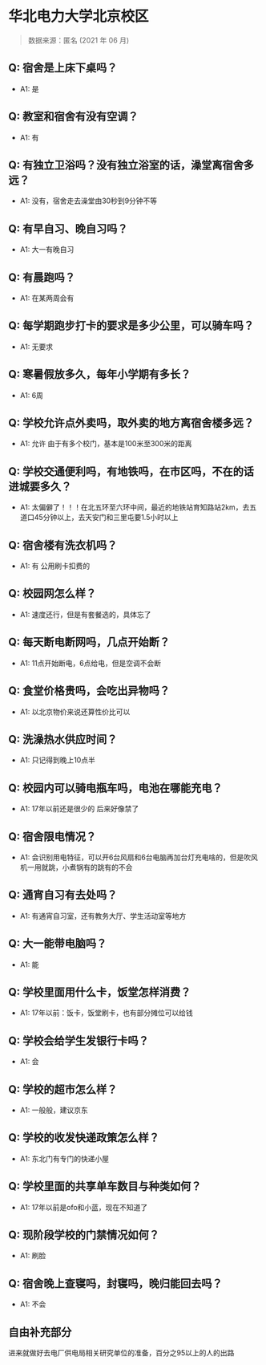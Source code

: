 # 华北电力大学北京校区

> 数据来源：匿名 (2021 年 06 月)

## Q: 宿舍是上床下桌吗？

- A1: 是

## Q: 教室和宿舍有没有空调？

- A1: 有

## Q: 有独立卫浴吗？没有独立浴室的话，澡堂离宿舍多远？

- A1: 没有，宿舍走去澡堂由30秒到9分钟不等

## Q: 有早自习、晚自习吗？

- A1: 大一有晚自习

## Q: 有晨跑吗？

- A1: 在某两周会有

## Q: 每学期跑步打卡的要求是多少公里，可以骑车吗？

- A1: 无要求

## Q: 寒暑假放多久，每年小学期有多长？

- A1: 6周

## Q: 学校允许点外卖吗，取外卖的地方离宿舍楼多远？

- A1: 允许 由于有多个校门，基本是100米至300米的距离

## Q: 学校交通便利吗，有地铁吗，在市区吗，不在的话进城要多久？

- A1: 太偏僻了！！！在北五环至六环中间，最近的地铁站育知路站2km，去五道口45分钟以上，去天安门和三里屯要1.5小时以上

## Q: 宿舍楼有洗衣机吗？

- A1: 有 公用刷卡扣费的

## Q: 校园网怎么样？

- A1: 速度还行，但是有套餐选的，具体忘了

## Q: 每天断电断网吗，几点开始断？

- A1: 11点开始断电，6点给电，但是空调不会断

## Q: 食堂价格贵吗，会吃出异物吗？

- A1: 以北京物价来说还算性价比可以

## Q: 洗澡热水供应时间？

- A1: 只记得到晚上10点半

## Q: 校园内可以骑电瓶车吗，电池在哪能充电？

- A1: 17年以前还是很少的 后来好像禁了

## Q: 宿舍限电情况？

- A1: 会识别用电特征，可以开6台风扇和6台电脑再加台灯充电啥的，但是吹风机一用就跳，小煮锅有的跳有的不会

## Q: 通宵自习有去处吗？

- A1: 有通宵自习室，还有教务大厅、学生活动室等地方

## Q: 大一能带电脑吗？

- A1: 能

## Q: 学校里面用什么卡，饭堂怎样消费？

- A1: 17年以前：饭卡，饭堂刷卡，也有部分摊位可以给钱

## Q: 学校会给学生发银行卡吗？

- A1: 会

## Q: 学校的超市怎么样？

- A1: 一般般，建议京东

## Q: 学校的收发快递政策怎么样？

- A1: 东北门有专门的快递小屋

## Q: 学校里面的共享单车数目与种类如何？

- A1: 17年以前是ofo和小蓝，现在不知道了

## Q: 现阶段学校的门禁情况如何？

- A1: 刷脸

## Q: 宿舍晚上查寝吗，封寝吗，晚归能回去吗？

- A1: 不会

## 自由补充部分

进来就做好去电厂供电局相关研究单位的准备，百分之95以上的人的出路